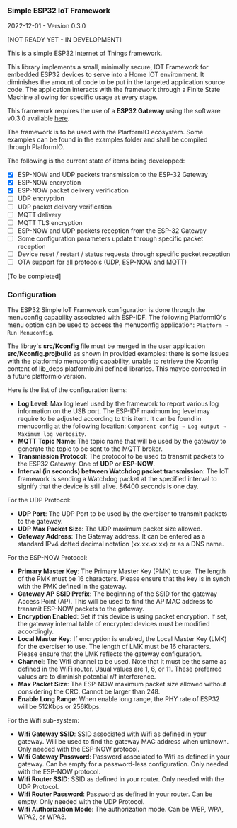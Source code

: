 ### Simple ESP32 IoT Framework

2022-12-01 - Version 0.3.0

[NOT READY YET - IN DEVELOPMENT]

This is a simple ESP32 Internet of Things framework.

This library implements a small, minimally secure, IOT Framework for embedded ESP32 devices to serve into a Home IOT environment. It diminishes the amount of code to be put in the targeted application source code. The application interacts with the framework through a Finite State Machine allowing for specific usage at every stage.

This framework requires the use of a **ESP32 Gateway** using the software v0.3.0 available [here](https://github.com/turgu1/esp32-gateway).

The framework is to be used with the PlarformIO ecosystem. Some examples can be found in the examples folder and shall be compiled through PlatformIO.

The following is the current state of items being developped:

- [x] ESP-NOW and UDP packets transmission to the ESP-32 Gateway
- [x] ESP-NOW encryption
- [x] ESP-NOW packet delivery verification
- [ ] UDP encryption
- [ ] UDP packet delivery verification
- [ ] MQTT delivery
- [ ] MQTT TLS encryption
- [ ] ESP-NOW and UDP packets reception from the ESP-32 Gateway
- [ ] Some configuration parameters update through specific packet reception
- [ ] Device reset / restart / status requests through specific packet reception
- [ ] OTA support for all protocols (UDP, ESP-NOW and MQTT)

[To be completed]

### Configuration

The ESP32 Simple IoT Framework configuration is done through the menuconfig capability associated with ESP-IDF. The following PlatformIO's menu option can be used to access the menuconfig application: `Platform → Run Menuconfig`.

The libray's **src/Kconfig** file must be merged in the user application **src/Kconfig.projbuild** as shown in provided examples: there is some issues with the platformio menuconfig capability, unable to retrieve the Kconfig content of lib_deps platformio.ini defined libraries. This maybe corrected in a future platformio version.

Here is the list of the configuration items:

- **Log Level**: Max log level used by the framework to report various log information on the USB port. The ESP-IDF maximum log level may require to be adjusted according to this item. It can be found in menuconfig at the following location: `Component config → Log output → Maximum log verbosity`.
- **MQTT Topic Name**: The topic name that will be used by the gateway to generate the topic to be sent to the MQTT broker.
- **Transmission Protocol**: The protocol to be used to transmit packets to the ESP32 Gateway. One of **UDP** or **ESP-NOW**.
- **Interval (in seconds) between Watchdog packet transmission**: The IoT framework is sending a Watchdog packet at the specified interval to signify that the device is still alive. 86400 seconds is one day.

For the UDP Protocol:
- **UDP Port**: The UDP Port to be used by the exerciser to transmit packets to the gateway.
- **UDP Max Packet Size**: The UDP maximum packet size allowed.
- **Gateway Address**: The Gateway address. It can be entered as a standard IPv4 dotted decimal notation (xx.xx.xx.xx) or as a DNS name.

For the ESP-NOW Protocol:
- **Primary Master Key**: The Primary Master Key (PMK) to use. The length of the PMK must be 16 characters. Please ensure that the key is in synch with the PMK defined in the gateway.
- **Gateway AP SSID Prefix**: The beginning of the SSID for the gateway Access Point (AP). This will be used to find the AP MAC address to transmit ESP-NOW packets to the gateway.
- **Encryption Enabled**: Set if this device is using packet encryption. If set, the gateway internal table of encrypted devices must be modified accordingly.
- **Local Master Key**: If encryption is enabled, the Local Master Key (LMK) for the exerciser to use. The length of LMK must be 16 characters. Please ensure that the LMK reflects the gateway configuration.
- **Channel**: The Wifi channel to be used. Note that it must be the same as defined in the WiFi router. Usual values are 1, 6, or 11. These preferred values are to diminish potential r/f interference.
- **Max Packet Size**: The ESP-NOW maximum packet size allowed without considering the CRC.  Cannot be larger than 248.
- **Enable Long Range**: When enable long range, the PHY rate of ESP32 will be 512Kbps or 256Kbps.

For the Wifi sub-system:
- **Wifi Gateway SSID**: SSID associated with Wifi as defined in your gateway. Will be used to find the gateway MAC address when unknown. Only needed with the ESP-NOW protocol.
- **Wifi Gateway Password**: Password associated to Wifi as defined in your gateway. Can be empty for a password-less configuration.  Only needed with the ESP-NOW protocol.
- **Wifi Router SSID**: SSID as defined in your router. Only needed with the UDP Protocol.
- **Wifi Router Password**: Password as defined in your router. Can be empty.  Only needed with the UDP Protocol.
- **Wifi Authorization Mode**: The authorization mode. Can be WEP, WPA, WPA2, or WPA3.